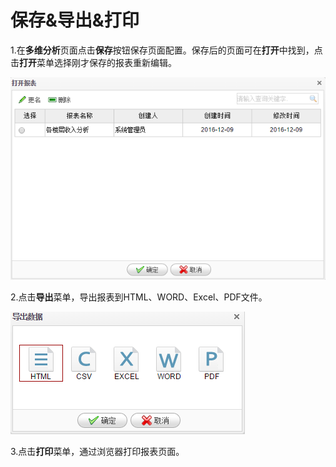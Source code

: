 # 保存&导出&打印

1.在**多维分析**页面点击**保存**按钮保存页面配置。保存后的页面可在**打开**中找到，点击**打开**菜单选择刚才保存的报表重新编辑。

![](/assets/import37.png)

2.点击**导出**菜单，导出报表到HTML、WORD、Excel、PDF文件。

![](/assets/import38.png)

3.点击**打印**菜单，通过浏览器打印报表页面。

